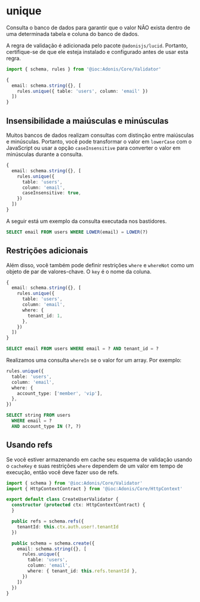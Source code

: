 # unique

Consulta o banco de dados para garantir que o valor NÃO exista dentro de uma determinada tabela e coluna do banco de dados.

A regra de validação é adicionada pelo pacote `@adonisjs/lucid`. Portanto, certifique-se de que ele esteja instalado e configurado antes de usar esta regra.

```ts
import { schema, rules } from '@ioc:Adonis/Core/Validator'

{
  email: schema.string({}, [
    rules.unique({ table: 'users', column: 'email' })
  ])
}
```

## Insensibilidade a maiúsculas e minúsculas

Muitos bancos de dados realizam consultas com distinção entre maiúsculas e minúsculas. Portanto, você pode transformar o valor em `lowerCase` com o JavaScript ou usar a opção `caseInsensitive` para converter o valor em minúsculas durante a consulta.

```ts
{
  email: schema.string({}, [
    rules.unique({
      table: 'users',
      column: 'email',
      caseInsensitive: true,
    })
  ])
}
```

A seguir está um exemplo da consulta executada nos bastidores.

```sql
SELECT email FROM users WHERE LOWER(email) = LOWER(?)
```

## Restrições adicionais
Além disso, você também pode definir restrições `where` e `whereNot` como um objeto de par de valores-chave. O `key` é o nome da coluna.

```ts
{
  email: schema.string({}, [
    rules.unique({
      table: 'users',
      column: 'email',
      where: {
        tenant_id: 1,
      },
    })
  ])
}
```

```sql
SELECT email FROM users WHERE email = ? AND tenant_id = ?
```

Realizamos uma consulta `whereIn` se o valor for um array. Por exemplo:

```ts
rules.unique({
  table: 'users',
  column: 'email',
  where: {
    account_type: ['member', 'vip'],
  },
})
```
```sql
SELECT string FROM users
  WHERE email = ?
  AND account_type IN (?, ?)
```

## Usando refs
Se você estiver armazenando em cache seu esquema de validação usando o `cacheKey` e suas restrições `where` dependem de um valor em tempo de execução, então você deve fazer uso de refs.

```ts
import { schema } from '@ioc:Adonis/Core/Validator'
import { HttpContextContract } from '@ioc:Adonis/Core/HttpContext'

export default class CreateUserValidator {
  constructor (protected ctx: HttpContextContract) {
  }

  public refs = schema.refs({
    tenantId: this.ctx.auth.user!.tenantId
  })

  public schema = schema.create({
    email: schema.string({}, [
      rules.unique({
        table: 'users',
        column: 'email',
        where: { tenant_id: this.refs.tenantId },
      })
    ])
  })
}
```
